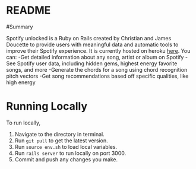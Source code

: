 # README


#Summary

Spotify unlocked is a Ruby on Rails created by Christian and James Doucette to provide users with meaningful data and automatic tools to improve their Spotify experience. It is currently hosted on heroku [here](https://spotify-unlocked.herokuapp.com/). You can:
-Get detailed information about any song, artist or album on Spotify
-See Spotify user data, including hidden gems, highest energy favorite songs, and more
-Generate the chords for a song using chord recognition pitch vectors
-Get song recommendations based off specific qualities, like high energy

# Running Locally
To run locally,
1. Navigate to the directory in terminal.
2. Run ```git pull``` to get the latest version.
3. Run ```source env.sh``` to load local variables.
4. Run ```rails server``` to run locally on port 3000.
5. Commit and push any changes you make.
